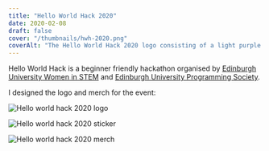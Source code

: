 ```yaml
---
title: "Hello World Hack 2020"
date: 2020-02-08
draft: false
cover: "/thumbnails/hwh-2020.png"
coverAlt: "The Hello World Hack 2020 logo consisting of a light purple circle containing a pink diamond with two horizontal lines curved down the way. The circle also has two pink arrows on the left and right pointing away from it. Below the logo it says Hello World in pink outlined text and Hack in light purple outlined text. The background is dark blue."
---
```


Hello World Hack is a beginner friendly hackathon organised by [Edinburgh University Women in STEM](https://www.euwistem.com/) and [Edinburgh University Programming Society](https://ediprogsoc.co.uk/).

I designed the logo and merch for the event:

![Hello world hack 2020 logo](/hello-world-hack/logo-2020.png)

![Hello world hack 2020 sticker](/hello-world-hack/sticker-2020.png)

![Hello world hack 2020 merch](/hello-world-hack/merch-2020.png)

